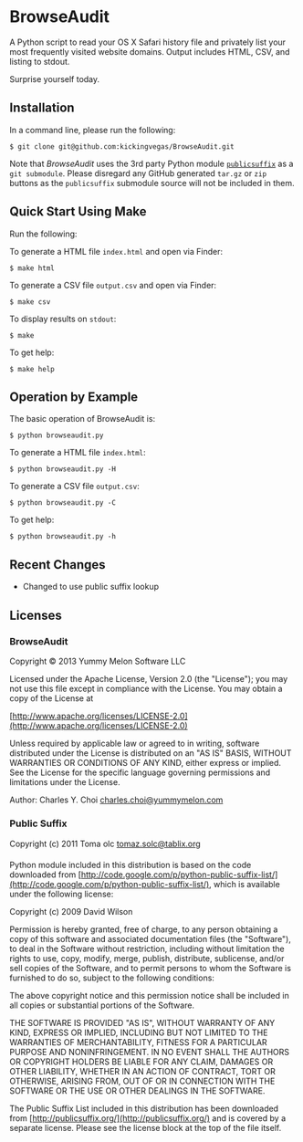 # BrowseAudit

A Python script to read your OS X Safari history file and privately list your most frequently visited website domains. Output includes HTML, CSV, and listing to stdout.

Surprise yourself today. 

## Installation

In a command line, please run the following:

    $ git clone git@github.com:kickingvegas/BrowseAudit.git
    
Note that *BrowseAudit* uses the 3rd party Python module [`publicsuffix`](https://pypi.python.org/pypi/publicsuffix/) as a `git submodule`. Please disregard any GitHub generated `tar.gz` or `zip` buttons as the `publicsuffix` submodule source will not be included in them.

## Quick Start Using Make

Run the following:

To generate a HTML file `index.html` and open via Finder:

    $ make html

To generate a CSV file `output.csv` and open via Finder:

    $ make csv
    
To display results on `stdout`:

    $ make 
    
To get help:

    $ make help


## Operation by Example

The basic operation of BrowseAudit is:

    $ python browseaudit.py 
    
To generate a HTML file `index.html`:

    $ python browseaudit.py -H
    
To generate a CSV file `output.csv`:

    $ python browseaudit.py -C

To get help: 

    $ python browseaudit.py -h


## Recent Changes

* Changed to use public suffix lookup 
    
## Licenses

### BrowseAudit 

Copyright &copy; 2013 Yummy Melon Software LLC

Licensed under the Apache License, Version 2.0 (the "License");
you may not use this file except in compliance with the License.
You may obtain a copy of the License at

[http://www.apache.org/licenses/LICENSE-2.0](http://www.apache.org/licenses/LICENSE-2.0)

Unless required by applicable law or agreed to in writing, software
distributed under the License is distributed on an "AS IS" BASIS,
WITHOUT WARRANTIES OR CONDITIONS OF ANY KIND, either express or implied.
See the License for the specific language governing permissions and
limitations under the License.

Author: Charles Y. Choi <charles.choi@yummymelon.com>


### Public Suffix

Copyright (c) 2011 Toma&#158; &#138;olc <tomaz.solc@tablix.org>

Python module included in this distribution is based on the code downloaded
from [http://code.google.com/p/python-public-suffix-list/](http://code.google.com/p/python-public-suffix-list/), which is
available under the following license:

Copyright (c) 2009 David Wilson

Permission is hereby granted, free of charge, to any person obtaining a
copy of this software and associated documentation files (the "Software"),
to deal in the Software without restriction, including without limitation
the rights to use, copy, modify, merge, publish, distribute, sublicense,
and/or sell copies of the Software, and to permit persons to whom the
Software is furnished to do so, subject to the following conditions:

The above copyright notice and this permission notice shall be included in
all copies or substantial portions of the Software.

THE SOFTWARE IS PROVIDED "AS IS", WITHOUT WARRANTY OF ANY KIND, EXPRESS OR
IMPLIED, INCLUDING BUT NOT LIMITED TO THE WARRANTIES OF MERCHANTABILITY,
FITNESS FOR A PARTICULAR PURPOSE AND NONINFRINGEMENT. IN NO EVENT SHALL THE
AUTHORS OR COPYRIGHT HOLDERS BE LIABLE FOR ANY CLAIM, DAMAGES OR OTHER
LIABILITY, WHETHER IN AN ACTION OF CONTRACT, TORT OR OTHERWISE, ARISING
FROM, OUT OF OR IN CONNECTION WITH THE SOFTWARE OR THE USE OR OTHER
DEALINGS IN THE SOFTWARE.

The Public Suffix List included in this distribution has been downloaded
from [http://publicsuffix.org/](http://publicsuffix.org/) and is covered by a separate license. Please
see the license block at the top of the file itself.







